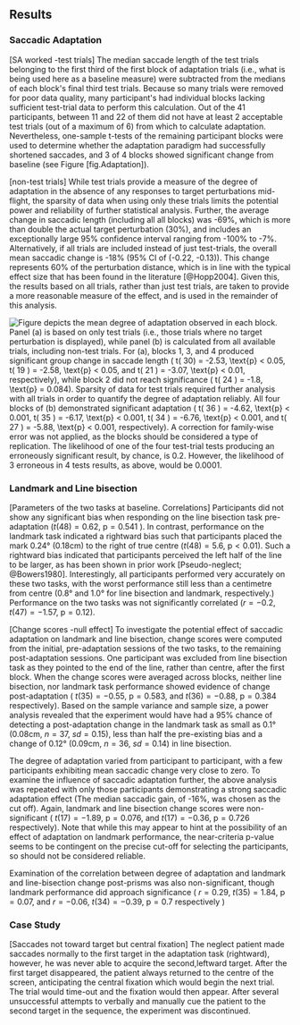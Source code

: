 Results
-------

### Saccadic Adaptation

[SA worked -test trials] The median saccade length of the test
trials belonging to the first third of the first block of
adaptation trials (i.e., what is being used here as a baseline
measure) were subtracted from the medians of each block's final
third test trials. Because so many trials were removed for poor
data quality, many participant's had individual blocks lacking
sufficient test-trial data to perform this calculation.  Out of
the 41 participants, between 11 and 22 of them did not have at
least 2 acceptable test trials (out of a maximum of 6) from which
to calculate adaptation.  Nevertheless, one-sample t-tests of the
remaining participant blocks were used to determine whether the
adaptation paradigm had successfully shortened saccades, and 3 of
4 blocks showed significant change from baseline (see Figure
[fig.Adaptation]).


[non-test trials] While test trials provide a measure of the
degree of adaptation in the absence of any responses to target
perturbations mid-flight, the sparsity of data when using only
these trials limits the potential power and reliability of further
statistical analysis.  Further, the average change in saccadic
length (including all all blocks) was -69%, which is more than
double the actual target perturbation (30%), and includes an
exceptionally large 95% confidence interval ranging from -100% to
-7%.  Alternatively, if all trials are included instead of just
test-trials, the overall mean saccadic change is -18% (95% CI of
(-0.22, -0.13)). This change represents 60% of the perturbation
distance, which is in line with the typical effect size that has
been found in the literature [@Hopp2004].  Given this, the results
based on all trials, rather than just test trials, are taken to
provide a more reasonable measure of the effect, and is used in
the remainder of this analysis.

![Figure depicts the mean degree of adaptation observed in each
block. Panel (a) is based on only test trials (i.e., those trials
where no target perturbation is displayed), while panel (b) is
calculated from all available trials, including non-test trials.
For (a), blocks 1, 3, and 4 produced significant group change in
saccade length ( $t( 30) = -2.53$, $\text{p} < 0.05$, $t( 19 ) =
-2.58$, $\text{p} < 0.05$, and $t( 21 ) = -3.07$, $\text{p} <
0.01$, respectively), while block 2 did not reach significance (
$t( 24 ) = -1.8$, $\text{p} = 0.084$). Sparsity of data for test
trials required further analysis with all trials in order to
quantify the degree of adaptation reliably. All four blocks of (b)
demonstrated significant adaptation ( $t( 36 ) = -4.62$, $\text{p}
< 0.001$, $t( 35 ) = -6.17$, $\text{p} < 0.001$, $t( 34 ) =
-6.76$, $\text{p} < 0.001$, and $t( 27 ) = -5.88$, $\text{p} <
0.001$, respectively). A correction for family-wise error was not
applied, as the blocks should be considered a type of replication.
The likelihood of one of the four test-trial tests producing an
erroneously significant result, by chance, is 0.2. However, the
likelihood of 3 erroneous in 4 tests results, as above, would be
0.0001.](fig.Adaptation.pdf.png) 


### Landmark and Line bisection

[Parameters of the two tasks at baseline. Correlations]
Participants did not show any significant bias when responding on
the line bisection task pre-adaptation ($t( 48 ) = 0.62$,
$\text{p} = 0.541$ ). In contrast, performance on the landmark
task indicated a rightward bias such that participants placed the
mark 0.24° (0.18cm) to the right of true centre ($t( 48) = 5.6$,
$\text{p} < 0.01$). Such a rightward bias indicated that
participants perceived the left half of the line to be larger, as
has been shown in prior work [Pseudo-neglect; @Bowers1980].
Interestingly, all participants performed very accurately on these
two tasks, with the worst performance still less than a centimetre
from centre (0.8° and 1.0° for line bisection and landmark,
respectively.) Performance on the two tasks was not significantly
correlated ($r = -0.2$, $t(47) = -1.57$, $\text{p}=0.12$).


[Change scores -null effect] To investigate the potential effect
of saccadic adaptation on landmark and line bisection, change
scores were computed from the initial, pre-adaptation sessions of
the two tasks, to the remaining post-adaptation sessions. One
participant was excluded from line bisection task as they pointed
to the end of the line, rather than centre, after the first block.
When the change scores were averaged across blocks, neither line
bisection, nor landmark task performance showed evidence of change
post-adaptation ( $t( 35 ) = -0.55$, $\text{p} = 0.583$, and 
$t(36 ) = -0.88$, $\text{p} = 0.384$ respectively).  Based on the
sample variance and sample size, a power analysis revealed that
the experiment would have had a 95% chance of detecting a
post-adaptation change in the landmark task as small as 0.1°
(0.08cm, $n = 37$, $sd = 0.15$), less than half the pre-existing
bias  and a change of 0.12° (0.09cm, $n = 36$, $sd = 0.14$) in
line bisection. 


The degree of adaptation varied from participant to participant,
with a few participants exhibiting mean saccadic change very close
to zero. To examine the influence of saccadic adaptation further,
the above analysis was repeated with only those participants
demonstrating a strong saccadic adaptation effect (The median
saccadic gain, of -16%, was chosen as the cut off).  Again,
landmark and line bisection change scores were non-significant (
$t( 17) = -1.89$, $\text{p} = 0.076$, and $t( 17 ) = -0.36$,
$\text{p} = 0.726$ respectively). Note that while this may appear
to hint at the possibility of an effect of adaptation on landmark
performance, the near-criteria p-value seems to be contingent on
the precise cut-off for selecting the participants, so should not
be considered reliable.

Examination of the correlation between degree of adaptation and
landmark and line-bisection change post-prisms was also
non-significant, though landmark performance did approach
significance ( $r = 0.29$, $t(35) = 1.84$, $\text{p} = 0.07$, and
$r = -0.06$, $t(34) = -0.39$, $\text{p} = 0.7$ respectively )

### Case Study

[Saccades not toward target but central fixation] The neglect
patient made saccades normally to the first target in the
adaptation task (rightward), however, he was never able to acquire
the second,leftward target. After the first target disappeared,
the patient always returned to the centre of the screen,
anticipating the central fixation which would begin the next
trial. The trial would time-out and the fixation would then
appear. After several unsuccessful attempts to verbally and
manually cue the patient to the second target in the sequence, the
experiment was discontinued.  
